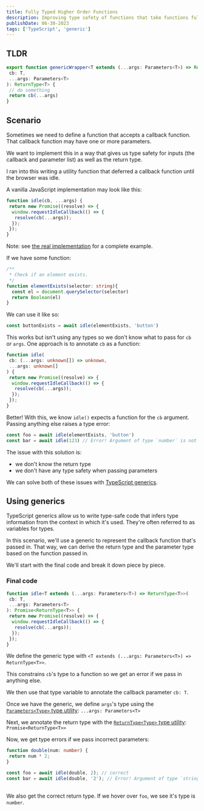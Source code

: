 ```yaml
---
title: Fully Typed Higher Order Functions
description: Improving type safety of functions that take functions fully typed parameters and return values.
publishDate: 06-30-2023
tags: ['TypeScript', 'generic']
---
```


## TLDR

```ts
export function genericWrapper<T extends (...args: Parameters<T>) => ReturnType<T>>(
 cb: T,
 ...args: Parameters<T>
): ReturnType<T> {
 // do something
 return cb(...args)
}
```

## Scenario

Sometimes we need to define a function that accepts a callback function. That
callback function may have one or more parameters.

We want to implement this in a way that gives us type safety for inputs (the callback and parameter list) as well as the return type.

I ran into this writing a utility function that deferred a callback function until the browser was idle.

A vanilla JavaScript implementation may look like this:

```js
function idle(cb, ...args) {
 return new Promise((resolve) => {
  window.requestIdleCallback(() => {
   resolve(cb(...args));
  });
 });
}
```

Note: see [the real implementation](https://github.com/chrisvaillancourt/website/blob/fdace012e6ad91543aeea815a3eb6316103e8efe/src/lib/client/idle.ts) for a complete example.

If we have some function:

```ts
/**
 * Check if an element exists.
 */
function elementExists(selector: string){
  const el = document.querySelector(selector)
  return Boolean(el)
}
```

We can use it like so:

```ts
const buttonExists = await idle(elementExists, 'button')
```

This works but isn't using any types so we don't know what to pass for `cb` or
`args`. One approach is to annotate `cb` as a function:

```ts
function idle(
 cb: (...args: unknown[]) => unknown,
 ...args: unknown[]
) {
 return new Promise((resolve) => {
  window.requestIdleCallback(() => {
   resolve(cb(...args));
  });
 });
}
```

Better! With this, we know `idle()` expects a function for the `cb` argument.
Passing anything else raises a type error:

```ts
const foo = await idle(elementExists, 'button') 
const bar = await idle(123) // Error! Argument of type `number` is not assignable to parameter of type (...args: unknown[]) => unknown
```

The issue with this solution is:

- we don't know the return type
- we don't have any type safety when passing parameters

We can solve both of these issues with [TypeScript generics](https://www.typescriptlang.org/docs/handbook/2/generics.html).

## Using generics

TypeScript generics allow us to write type-safe code that infers type
information from the context in which it's used. They're often referred to as
variables for types.

In this scenario, we'll use a generic to represent the callback function that's passed in. That way, we can derive the return type and the parameter type based on the function passed in.

We'll start with the final code and break it down piece by piece.

### Final code

```ts
function idle<T extends (...args: Parameters<T>) => ReturnType<T>>(
 cb: T,
 ...args: Parameters<T>
): Promise<ReturnType<T>> {
 return new Promise((resolve) => {
  window.requestIdleCallback(() => {
   resolve(cb(...args));
  });
 });
}
```

We define the generic type with `<T extends (...args: Parameters<T>) => ReturnType<T>>`.

This constrains `cb`'s type to a function so we get an error if we pass in anything else.

We then use that type variable to annotate the callback parameter `cb: T`.

Once we have the generic, we define `args`'s type using the [`Parameters<Type>` type utility](https://www.typescriptlang.org/docs/handbook/utility-types.html#parameterstype): `...args: Parameters<T>`

Next, we annotate the return type with the [`ReturnType<Type>` type utility](https://www.typescriptlang.org/docs/handbook/utility-types.html#returntypetype): `Promise<ReturnType<T>>`

Now, we get type errors if we pass incorrect parameters:

```ts
function double(num: number) {
 return num * 2;
}

const foo = await idle(double, 2); // correct
const bar = await idle(double, '2'); // Error! Argument of type `string` is not assignable to parameter of type `number`.
 
```

We also get the correct return type. If we hover over `foo`, we see it's type is `number`.
